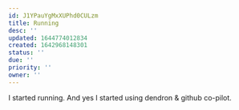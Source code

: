 ```yaml
---
id: J1YPauYgMxXUPhd0CULzm
title: Running
desc: ''
updated: 1644774012834
created: 1642968148301
status: ''
due: ''
priority: ''
owner: ''
---
```


I started running. And yes I started using dendron & github co-pilot.

